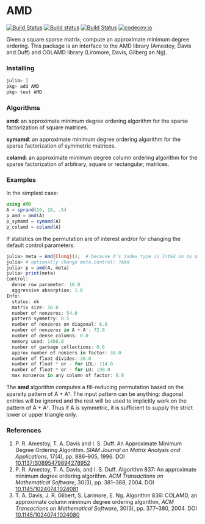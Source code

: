 # AMD

[![Build Status](https://travis-ci.org/JuliaSmoothOptimizers/AMD.jl.svg?branch=master)](https://travis-ci.org/JuliaSmoothOptimizers/AMD.jl)
[![Build status](https://ci.appveyor.com/api/projects/status/6wrr7rwl7qpox3ny/branch/master?svg=true)](https://ci.appveyor.com/project/JuliaSmoothOptimizers/amd-jl/branch/master)
[![Build Status](https://api.cirrus-ci.com/github/JuliaSmoothOptimizers/AMD.jl.svg)](https://cirrus-ci.com/github/JuliaSmoothOptimizers/AMD.jl)
[![codecov.io](https://codecov.io/github/JuliaSmoothOptimizers/AMD.jl/coverage.svg?branch=master)](https://codecov.io/github/JuliaSmoothOptimizers/AMD.jl?branch=master)

Given a square sparse matrix, compute an approximate minimum degree ordering.
This package is an interface to the AMD library (Amestoy, Davis and Duff) and COLAMD library (Liromore, Davis, Gilberg an Ng).

### Installing

```julia
julia> ]
pkg> add AMD
pkg> test AMD
```

### Algorithms

**amd**: an approximate minimum degree ordering algorithm for the sparse factorization of square matrices.

**symamd**: an approximate minimum degree ordering algorithm for the sparse factorization of symmetric matrices.

**colamd**: an approximate minimum degree column ordering algorithm for the sparse factorization of arbitrary, square or rectangular, matrices.

### Examples

In the simplest case:

```julia
using AMD
A = sprand(10, 10, .5)
p_amd = amd(A)
p_symamd = symamd(A)
p_colamd = colamd(A)
```

If statistics on the permutation are of interest and/or for changing the
default control parameters:

```julia
julia> meta = Amd{Clong}();  # because A's index type is Int64 on my platform
julia> # optionally change meta.control: ?Amd
julia> p = amd(A, meta)
julia> print(meta)
Control:
  dense row parameter: 10.0
  aggressive absorption: 1.0
Info:
  status: ok
  matrix size: 10.0
  number of nonzeros: 54.0
  pattern symmetry: 0.5
  number of nonzeros on diagonal: 6.0
  number of nonzeros in A + A': 72.0
  number of dense columns: 0.0
  memory used: 1408.0
  number of garbage collections: 0.0
  approx number of nonzers in factor: 38.0
  number of float divides: 38.0
  number of float * or - for LDL: 114.0
  number of float * or - for LU: 190.0
  max nonzeros in any column of factor: 8.0
```

The **amd** algorithm computes a fill-reducing permutation based on the sparsity pattern of A + Aᵀ. The input pattern can be anything: diagonal entries will be ignored and the rest will be used to implicitly work on the pattern of A + Aᵀ. Thus if A is symmetric, it is sufficient to supply the strict lower or upper triangle only.

### References

1. P. R. Amestoy, T. A. Davis and I. S. Duff. An Approximate Minimum Degree
   Ordering Algorithm. *SIAM Journal on Matrix Analysis and Applications*, 17(4),
   pp. 886&ndash;905, 1996.
   DOI [10.1137/S0895479894278952](https://doi.org/10.1137/S0895479894278952)
2. P. R. Amestoy, T. A. Davis, and I. S. Duff. Algorithm 837: An approximate
   minimum degree ordering algorithm. *ACM Transactions on Mathematical
   Software*, 30(3), pp. 381&ndash;388, 2004.
   DOI [10.1145/1024074.1024081](https://doi.org/10.1145/1024074.1024081)
3. T. A. Davis, J. R. Gilbert, S. Larimore, E. Ng. Algorithm 836: COLAMD,
  an approximate column minimum degree ordering algorithm, *ACM
  Transactions on Mathematical Software*, 30(3), pp. 377&ndash;380, 2004.
  DOI [10.1145/1024074.1024080](https://doi.org/10.1145/1024074.1024080)
